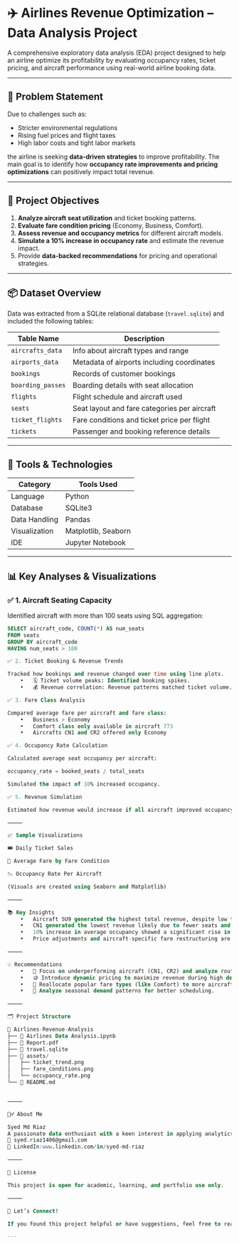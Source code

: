# ✈️ Airlines Revenue Optimization – Data Analysis Project

A comprehensive exploratory data analysis (EDA) project designed to help an airline optimize its profitability by evaluating occupancy rates, ticket pricing, and aircraft performance using real-world airline booking data.

---

## 🧠 Problem Statement

Due to challenges such as:
- Stricter environmental regulations
- Rising fuel prices and flight taxes
- High labor costs and tight labor markets

the airline is seeking **data-driven strategies** to improve profitability. The main goal is to identify how **occupancy rate improvements and pricing optimizations** can positively impact total revenue.

---

## 🎯 Project Objectives

1. **Analyze aircraft seat utilization** and ticket booking patterns.
2. **Evaluate fare condition pricing** (Economy, Business, Comfort).
3. **Assess revenue and occupancy metrics** for different aircraft models.
4. **Simulate a 10% increase in occupancy rate** and estimate the revenue impact.
5. Provide **data-backed recommendations** for pricing and operational strategies.

---

## 📦 Dataset Overview

Data was extracted from a SQLite relational database (`travel.sqlite`) and included the following tables:

| Table Name        | Description |
|------------------|-------------|
| `aircrafts_data` | Info about aircraft types and range |
| `airports_data`  | Metadata of airports including coordinates |
| `bookings`       | Records of customer bookings |
| `boarding_passes`| Boarding details with seat allocation |
| `flights`        | Flight schedule and aircraft used |
| `seats`          | Seat layout and fare categories per aircraft |
| `ticket_flights` | Fare conditions and ticket price per flight |
| `tickets`        | Passenger and booking reference details |

---

## 🧪 Tools & Technologies

| Category        | Tools Used |
|----------------|------------|
| Language        | Python |
| Database        | SQLite3 |
| Data Handling   | Pandas |
| Visualization   | Matplotlib, Seaborn |
| IDE             | Jupyter Notebook |

---

## 📊 Key Analyses & Visualizations

### ✅ 1. Aircraft Seating Capacity
Identified aircraft with more than 100 seats using SQL aggregation:
```sql
SELECT aircraft_code, COUNT(*) AS num_seats
FROM seats
GROUP BY aircraft_code
HAVING num_seats > 100

✅ 2. Ticket Booking & Revenue Trends

Tracked how bookings and revenue changed over time using line plots.
	•	🗓️ Ticket volume peaks: Identified booking spikes.
	•	💰 Revenue correlation: Revenue patterns matched ticket volume.

✅ 3. Fare Class Analysis

Compared average fare per aircraft and fare class:
	•	Business > Economy
	•	Comfort class only available in aircraft 773
	•	Aircrafts CN1 and CR2 offered only Economy

✅ 4. Occupancy Rate Calculation

Calculated average seat occupancy per aircraft:

occupancy_rate = booked_seats / total_seats

Simulated the impact of 10% increased occupancy.

✅ 5. Revenue Simulation

Estimated how revenue would increase if all aircraft improved occupancy by 10%.

⸻

📈 Sample Visualizations

🎟️ Daily Ticket Sales

🛫 Average Fare by Fare Condition

📉 Occupancy Rate Per Aircraft

(Visuals are created using Seaborn and Matplotlib)

⸻

📚 Key Insights
	•	Aircraft SU9 generated the highest total revenue, despite low ticket prices—thanks to high volume and occupancy.
	•	CN1 generated the lowest revenue likely due to fewer seats and only offering economy fare.
	•	10% increase in average occupancy showed a significant rise in annual turnover.
	•	Price adjustments and aircraft-specific fare restructuring are needed for profit maximization.

⸻

💡 Recommendations
	•	🎯 Focus on underperforming aircraft (CN1, CR2) and analyze route or service issues.
	•	🪙 Introduce dynamic pricing to maximize revenue during high demand periods.
	•	🚀 Reallocate popular fare types (like Comfort) to more aircrafts.
	•	📆 Analyze seasonal demand patterns for better scheduling.

⸻

🗂️ Project Structure

📁 Airlines-Revenue-Analysis
├── 📄 Airlines Data Analysis.ipynb
├── 📄 Report.pdf
├── 📄 travel.sqlite
├── 📁 assets/
│   ├── ticket_trend.png
│   ├── fare_conditions.png
│   └── occupancy_rate.png
└── 📄 README.md


⸻

🙋‍♂️ About Me

Syed Md Riaz
A passionate data enthusiast with a keen interest in applying analytics to real-world business problems.
📧 syed.riaz1406@gmail.com
🔗 LinkedIn:www.linkedin.com/in/syed-md-riaz

⸻

📄 License

This project is open for academic, learning, and portfolio use only.

⸻

🔗 Let’s Connect!

If you found this project helpful or have suggestions, feel free to reach out or fork the repo. Collaboration is always welcome!

---
